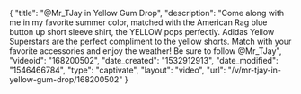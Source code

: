 {
    "title": "@Mr_TJay in Yellow Gum Drop",
    "description": "Come along with me in my favorite summer color, matched with the American Rag blue button up short sleeve shirt, the YELLOW pops perfectly.  Adidas Yellow Superstars are the perfect compliment to the yellow shorts.  Match with your favorite accessories and enjoy the weather!  Be sure to follow @Mr_TJay",
    "videoid": "168200502",
    "date_created": "1532912913",
    "date_modified": "1546466784",
    "type": "captivate",
    "layout": "video",
    "url": "\/v\/mr-tjay-in-yellow-gum-drop\/168200502"
}
